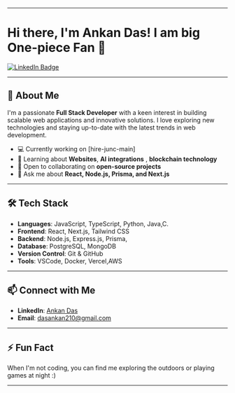 

---

# Hi there, I'm **Ankan Das**! I am big One-piece Fan 👋

[![LinkedIn Badge](https://img.shields.io/badge/-Ankan%20Das-blue?style=flat-square&logo=Linkedin&logoColor=white&link=https://www.linkedin.com/in/ankan-das-240082328)](https://www.linkedin.com/in/ankan-das-240082328)


---

## 🌟 **About Me**

I'm a passionate **Full Stack Developer** with a keen interest in building scalable web applications and innovative solutions. I love exploring new technologies and staying up-to-date with the latest trends in web development.

- 💻 Currently working on [hire-junc-main]
- 🌱 Learning about **Websites**, **AI integrations** , **blockchain technology**
- 🤝 Open to collaborating on **open-source projects**
- 💬 Ask me about **React, Node.js, Prisma, and Next.js**

---

## 🛠 **Tech Stack**

- **Languages**: JavaScript, TypeScript, Python, Java,C.
- **Frontend**: React, Next.js, Tailwind CSS
- **Backend**: Node.js, Express.js, Prisma,
- **Database**: PostgreSQL, MongoDB
- **Version Control**: Git & GitHub
- **Tools**: VSCode, Docker, Vercel,AWS

---


## 📫 **Connect with Me**

- **LinkedIn**: [Ankan Das](https://www.linkedin.com/in/ankan-das-240082328)
- **Email**: dasankan210@gmail.com

---

## ⚡ **Fun Fact**

When I'm not coding, you can find me exploring the outdoors or playing games at night :)

---


 
 
